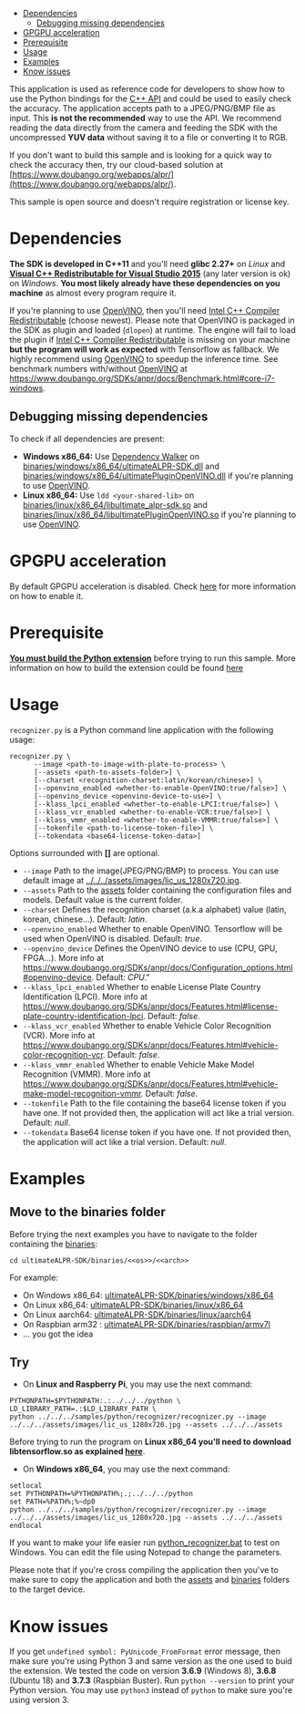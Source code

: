 - [Dependencies](#dependencies)
  - [Debugging missing dependencies](#dependencies-debugging)
- [GPGPU acceleration](#gpu-acceleration)
- [Prerequisite](#prerequisite)
- [Usage](#testing-usage)
- [Examples](#testing-examples)
- [Know issues](#testing-know-issues)

This application is used as reference code for developers to show how to use the Python bindings for the [C++ API](https://www.doubango.org/SDKs/anpr/docs/cpp-api.html) and could
be used to easily check the accuracy. The application accepts path to a JPEG/PNG/BMP file as input. This **is not the recommended** way to use the API. We recommend reading the data directly from the camera and feeding the SDK with the uncompressed **YUV data** without saving it to a file or converting it to RGB.

If you don't want to build this sample and is looking for a quick way to check the accuracy then, try
our cloud-based solution at [https://www.doubango.org/webapps/alpr/](https://www.doubango.org/webapps/alpr/).

This sample is open source and doesn't require registration or license key.

<a name="dependencies"></a>
# Dependencies #
**The SDK is developed in C++11** and you'll need **glibc 2.27+** on *Linux* and **[Visual C++ Redistributable for Visual Studio 2015](https://www.microsoft.com/en-us/download/details.aspx?id=48145)** (any later version is ok) on *Windows*. **You most likely already have these dependencies on you machine** as almost every program require it.

If you're planning to use [OpenVINO](https://docs.openvinotoolkit.org/), then you'll need [Intel C++ Compiler Redistributable](https://software.intel.com/en-us/articles/intel-compilers-redistributable-libraries-by-version) (choose newest). Please note that OpenVINO is packaged in the SDK as plugin and loaded (`dlopen`) at runtime. The engine will fail to load the plugin if [Intel C++ Compiler Redistributable](https://software.intel.com/en-us/articles/intel-compilers-redistributable-libraries-by-version) is missing on your machine **but the program will work as expected** with Tensorflow as fallback. We highly recommend using [OpenVINO](https://docs.openvinotoolkit.org/) to speedup the inference time. See benchmark numbers with/without [OpenVINO](https://docs.openvinotoolkit.org/) at https://www.doubango.org/SDKs/anpr/docs/Benchmark.html#core-i7-windows.

<a name="dependencies-debugging"></a>
## Debugging missing dependencies ##
To check if all dependencies are present:
- **Windows x86_64:** Use [Dependency Walker](https://www.dependencywalker.com/) on [binaries/windows/x86_64/ultimateALPR-SDK.dll](../../../binaries/windows/x86_64/ultimateALPR-SDK.dll) and [binaries/windows/x86_64/ultimatePluginOpenVINO.dll](../../../binaries/windows/x86_64/ultimatePluginOpenVINO.dll) if you're planning to use [OpenVINO](https://docs.openvinotoolkit.org/).
- **Linux x86_64:** Use `ldd <your-shared-lib>` on [binaries/linux/x86_64/libultimate_alpr-sdk.so](../../../binaries/linux/x86_64/libultimate_alpr-sdk.so) and [binaries/linux/x86_64/libultimatePluginOpenVINO.so](../../../binaries/linux/x86_64/libultimatePluginOpenVINO.so) if you're planning to use [OpenVINO](https://docs.openvinotoolkit.org/).

<a name="gpu-acceleration"></a>
# GPGPU acceleration #
By default GPGPU acceleration is disabled. Check [here](../README.md#gpu-acceleration) for more information on how to enable it.

<a name="prerequisite"></a>
# Prerequisite #

[**You must build the Python extension**](../../../python/README.md) before trying to run this sample. More information on how to build the extension could be found [here](../../../python/README.md)

<a name="testing-usage"></a>
# Usage #

`recognizer.py` is a Python command line application with the following usage:
```
recognizer.py \
      --image <path-to-image-with-plate-to-process> \
      [--assets <path-to-assets-folder>] \
      [--charset <recognition-charset:latin/korean/chinese>] \
      [--openvino_enabled <whether-to-enable-OpenVINO:true/false>] \
      [--openvino_device <openvino-device-to-use>] \
      [--klass_lpci_enabled <whether-to-enable-LPCI:true/false>] \
      [--klass_vcr_enabled <whether-to-enable-VCR:true/false>] \
      [--klass_vmmr_enabled <whether-to-enable-VMMR:true/false>] \
      [--tokenfile <path-to-license-token-file>] \
      [--tokendata <base64-license-token-data>]
```
Options surrounded with **[]** are optional.
- `--image` Path to the image(JPEG/PNG/BMP) to process. You can use default image at [../../../assets/images/lic_us_1280x720.jpg](../../../assets/images/lic_us_1280x720.jpg).
- `--assets` Path to the [assets](../../../assets) folder containing the configuration files and models. Default value is the current folder.
- `--charset` Defines the recognition charset (a.k.a alphabet) value (latin, korean, chinese...). Default: *latin*.
- `--openvino_enabled` Whether to enable OpenVINO. Tensorflow will be used when OpenVINO is disabled. Default: *true*.
- `--openvino_device` Defines the OpenVINO device to use (CPU, GPU, FPGA...). More info at https://www.doubango.org/SDKs/anpr/docs/Configuration_options.html#openvino-device. Default: *CPU*."
- `--klass_lpci_enabled` Whether to enable License Plate Country Identification (LPCI). More info at https://www.doubango.org/SDKs/anpr/docs/Features.html#license-plate-country-identification-lpci. Default: *false*.
- `--klass_vcr_enabled` Whether to enable Vehicle Color Recognition (VCR). More info at https://www.doubango.org/SDKs/anpr/docs/Features.html#vehicle-color-recognition-vcr. Default: *false*.
- `--klass_vmmr_enabled` Whether to enable Vehicle Make Model Recognition (VMMR). More info at https://www.doubango.org/SDKs/anpr/docs/Features.html#vehicle-make-model-recognition-vmmr. Default: *false*.
- `--tokenfile` Path to the file containing the base64 license token if you have one. If not provided then, the application will act like a trial version. Default: *null*.
- `--tokendata` Base64 license token if you have one. If not provided then, the application will act like a trial version. Default: *null*.

<a name="testing-examples"></a>
# Examples #

## Move to the binaries folder ##
Before trying the next examples you have to navigate to the folder containing the [binaries](../binaries):
```
cd ultimateALPR-SDK/binaries/<<os>>/<<arch>>
```
For example:
 * On Windows x86_64: [ultimateALPR-SDK/binaries/windows/x86_64](../../../binaries/windows/x86_64)
 * On Linux x86_64: [ultimateALPR-SDK/binaries/linux/x86_64](../../../binaries/linux/x86_64)
 * On Linux aarch64: [ultimateALPR-SDK/binaries/linux/aarch64](../../../binaries/linux/aarch64)
 * On Raspbian arm32 : [ultimateALPR-SDK/binaries/raspbian/armv7l](../../../binaries/raspbian/armv7l)
 * ... you got the idea

## Try ##

- On **Linux and  Raspberry Pi**, you may use the next command:
```
PYTHONPATH=$PYTHONPATH:.:../../../python \
LD_LIBRARY_PATH=.:$LD_LIBRARY_PATH \
python ../../../samples/python/recognizer/recognizer.py --image ../../../assets/images/lic_us_1280x720.jpg --assets ../../../assets
```
Before trying to run the program on **Linux x86_64 you'll need to download libtensorflow.so as explained [here](../../c++/README.md#gpu-acceleration-tensorflow-linux)**.

- On **Windows x86_64**, you may use the next command:
```
setlocal
set PYTHONPATH=%PYTHONPATH%;.;../../../python
set PATH=%PATH%;%~dp0
python ../../../samples/python/recognizer/recognizer.py --image ../../../assets/images/lic_us_1280x720.jpg --assets ../../../assets
endlocal
```
If you want to make your life easier run [python_recognizer.bat](../../../binaries/windows/x86_64/python_recognizer.bat) to test on Windows. You can edit the file using Notepad to change the parameters.

Please note that if you're cross compiling the application then you've to make sure to copy the application and both the [assets](../../../assets) and [binaries](../../../binaries) folders to the target device.

<a name="testing-know-issues"></a>
# Know issues #
If you get `undefined symbol: PyUnicode_FromFormat` error message, then make sure you're using Python 3 and same version as the one used to buid the extension. We tested the code on version **3.6.9** (Windows 8), **3.6.8** (Ubuntu 18) and **3.7.3** (Raspbian Buster). Run `python --version` to print your Python version. You may use `python3` instead of `python` to make sure you're using version 3.


